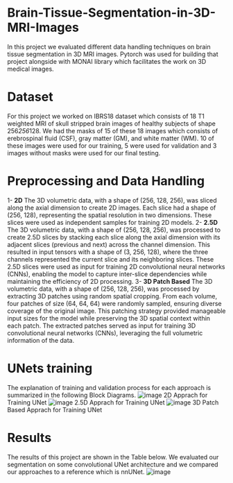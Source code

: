 # Brain-Tissue-Segmentation-in-3D-MRI-Images
In this project we evaluated different data handling techniques on brain tissue segmentation in 3D MRI images. Pytorch was used for building that project alongside with MONAI library which facilitates the work on 3D medical images.
#  Dataset
For this project we worked on IBRS18 dataset which consists of 18 T1 weighted MRI of skull stripped brain images of healthy subjects of shape 256*256*128. We had the masks of 15 of these 18 images which consists of erebrospinal fluid (CSF), gray matter (GM), and white matter (WM).
10 of these images were used for our training, 5 were used for validation and 3 images without masks were used for our final testing.
# Preprocessing and Data Handling
1- **2D**
The 3D volumetric data, with a shape of (256, 128, 256), was sliced along the axial dimension to create 2D images. Each slice had a shape of (256, 128), representing the spatial resolution in two dimensions. These slices were used as independent samples for training 2D models. 
2- **2.5D**
The 3D volumetric data, with a shape of (256, 128, 256), was processed to create 2.5D slices by stacking each slice along the axial dimension with its adjacent slices (previous and next) across the channel dimension. This resulted in input tensors with a shape of (3, 256, 128), where the three channels represented the current slice and its neighboring slices. These 2.5D slices were used as input for training 2D convolutional neural networks (CNNs), enabling the model to capture inter-slice dependencies while maintaining the efficiency of 2D processing.
3- **3D Patch Based**
The 3D volumetric data, with a shape of (256, 128, 256), was processed by extracting 3D patches using random spatial cropping. From each volume, four patches of size (64, 64, 64) were randomly sampled, ensuring diverse coverage of the original image. This patching strategy provided manageable input sizes for the model while preserving the 3D spatial context within each patch. The extracted patches served as input for training 3D convolutional neural networks (CNNs), leveraging the full volumetric information of the data.
# UNets training
The explanation of training and validation process for each approach is summarized in the following Block Diagrams.
![image](https://github.com/user-attachments/assets/080cc7ce-2ee6-4135-9e30-376291cdaad0)
2D Apprach for Training UNet
![image](https://github.com/user-attachments/assets/f673159a-4b4e-46b7-9849-f4b303694806)
2.5D Apprach for Training UNet
![image](https://github.com/user-attachments/assets/eb09286e-72c2-4428-802c-18ad8316d1e1)
3D Patch Based Apprach for Training UNet
# Results
The results of this project are shown in the Table below. We evaluated our segmentation on some convolutional UNet architecture and we compared our approaches to a reference which is nnUNet.
![image](https://github.com/user-attachments/assets/faa83dd4-62ed-4779-98b8-98fa13f6e303)




